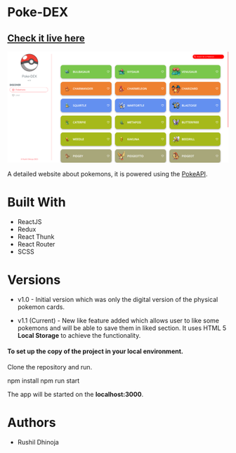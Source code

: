 # Poke-DEX

## [Check it live here](https://pdex.netlify.app 'Poke-DEX')

![Home page of the poke-dex](./src/img/live.png 'Poke-DEX')

A detailed website about pokemons, it is powered using the [PokeAPI](https://pokeapi.co/ 'PokeAPI').

# Built With

-   ReactJS
-   Redux
-   React Thunk
-   React Router
-   SCSS

# Versions

-   v1.0 - Initial version which was only the digital version of the physical pokemon cards.

-   v1.1 (Current) - New like feature added which allows user to like some pokemons and will be able to save them in liked section. It uses HTML 5 **Local Storage** to achieve the functionality.

#### To set up the copy of the project in your local environment.

Clone the repository and run.
  
 npm install
npm run start

The app will be started on the **localhost:3000**.

# Authors

-   Rushil Dhinoja
